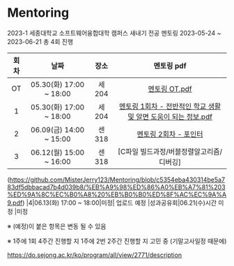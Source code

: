# Mentoring
2023-1 세종대학교 소프트웨어융합대학 캠퍼스 새내기 전공 멘토링
2023-05-24 ~ 2023-06-21 총 4회 진행


|회차|날짜|장소|멘토링 pdf|
|:---:|:---:|:---:|:---:|
|OT|05.30(화) 17:00 ~ 18:00|세204| [멘토링 OT.pdf](https://github.com/MisterJerry123/Mentoring/blob/576955377c56b7356de1a0bf307e66324cba87df/%EB%A9%98%ED%86%A0%EB%A7%81%20ot%20%EB%B0%B0%ED%8F%AC%EC%9A%A9.pdf)
|1|05.30(화) 17:00 ~ 18:00|세204| [멘토링 1회차 - 전반적인 학교 생활 및 알면 도움이 되는 정보.pdf](https://github.com/MisterJerry123/Mentoring/blob/bf8296eb2072d5e16a44a892bc46f4a3f1196f94/%EB%A9%98%ED%86%A0%EB%A7%81%201%ED%9A%8C%EC%B0%A8%20%EB%B0%B0%ED%8F%AC%EC%9A%A9.pdf)
|2|06.09(금) 14:00 ~ 15:00|센318| [멘토링 2회차 - 포인터](https://github.com/MisterJerry123/Mentoring/blob/870799fdd29c73a6ae093693368247b3bde024c8/%EB%A9%98%ED%86%A0%EB%A7%81%202%ED%9A%8C%EC%B0%A8%20%EB%B0%B0%ED%8F%AC%EC%9A%A9.pdf)
|3|06.12(월) 15:00 ~ 16:00|센318| [C파일 빌드과정/버블정렬알고리즘/디버깅]
(https://github.com/MisterJerry123/Mentoring/blob/c5354eba430314be5a783df5dbbacad7b4d039b8/%EB%A9%98%ED%86%A0%EB%A7%81%203%ED%9A%8C%EC%B0%A8%20%EB%B0%B0%ED%8F%AC%EC%9A%A9.pdf)
|4|06.13(화) 17:00 ~ 18:00|미정| 업로드 예정
|성과공유회|06.21(수)시간 미정 |미정

※ (예정)이 붙은 항목은 변동 될 수 있음

※ 1주에 1회 4주간 진행할 지 1주에 2번 2주간 진행할 지 고민 중 (기말고사일정 때문에)

https://do.sejong.ac.kr/ko/program/all/view/2771/description
